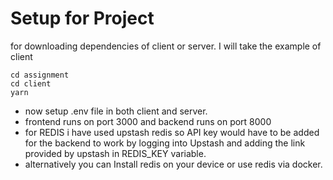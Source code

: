 # Setup for Project
for downloading dependencies of client or server. I will take the example of client

``` 
cd assignment 
cd client 
yarn 
```


* now setup .env file in both client and server.
* frontend runs on port 3000 and backend runs on port 8000
* for REDIS i have used upstash redis so API key would have to be added for the backend to work by logging into Upstash and adding the link provided by upstash in REDIS_KEY variable.
* alternatively you can Install redis on your device or use redis via docker.






